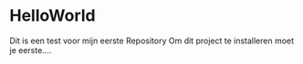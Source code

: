 # HelloWorld
Dit is een test voor mijn eerste Repository
Om dit project te installeren moet je eerste....

